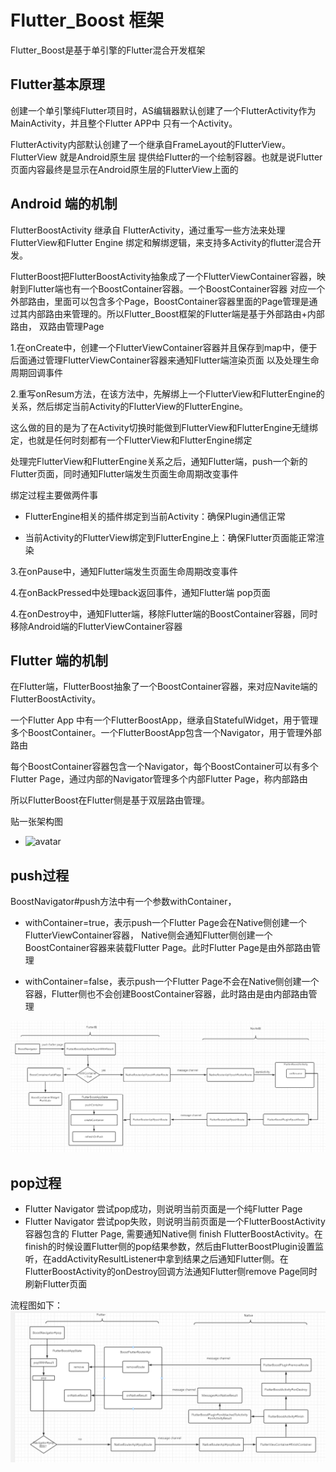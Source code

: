 # Flutter_Boost 框架

Flutter_Boost是基于单引擎的Flutter混合开发框架

## Flutter基本原理

创建一个单引擎纯Flutter项目时，AS编辑器默认创建了一个FlutterActivity作为MainActivity，并且整个Flutter APP中
只有一个Activity。
	
FlutterActivity内部默认创建了一个继承自FrameLayout的FlutterView。FlutterView 就是Android原生层
提供给Flutter的一个绘制容器。也就是说Flutter页面内容最终是显示在Android原生层的FlutterView上面的
	

## Android 端的机制

FlutterBoostActivity 继承自 FlutterActivity，通过重写一些方法来处理 FlutterView和Flutter Engine
绑定和解绑逻辑，来支持多Activity的flutter混合开发。
   
FlutterBoost把FlutterBoostActivity抽象成了一个FlutterViewContainer容器，映射到Flutter端也有一个BoostContainer容器。一个BoostContainer容器
对应一个外部路由，里面可以包含多个Page，BoostContainer容器里面的Page管理是通过其内部路由来管理的。所以Flutter_Boost框架的Flutter端是基于外部路由+内部路由，
双路由管理Page
   
1.在onCreate中，创建一个FlutterViewContainer容器并且保存到map中，便于后面通过管理FlutterViewContainer容器来通知Flutter端渲染页面
以及处理生命周期回调事件
   
   
2.重写onResum方法，在该方法中，先解绑上一个FlutterView和FlutterEngine的关系，然后绑定当前Activity的FlutterView的FlutterEngine。
	
这么做的目的是为了在Activity切换时能做到FlutterView和FlutterEngine无缝绑定，也就是任何时刻都有一个FlutterView和FlutterEngine绑定
	
处理完FlutterView和FlutterEngine关系之后，通知Flutter端，push一个新的Flutter页面，同时通知Flutter端发生页面生命周期改变事件
	
绑定过程主要做两件事
-  FlutterEngine相关的插件绑定到当前Activity：确保Plugin通信正常
	
-  当前Activity的FlutterView绑定到FlutterEngine上：确保Flutter页面能正常渲染
	
3.在onPause中，通知Flutter端发生页面生命周期改变事件
	
4.在onBackPressed中处理back返回事件，通知Flutter端 pop页面
	
4.在onDestroy中，通知Flutter端，移除Flutter端的BoostContainer容器，同时移除Android端的FlutterViewContainer容器
	
## Flutter 端的机制

在Flutter端，FlutterBoost抽象了一个BoostContainer容器，来对应Navite端的FlutterBoostActivity。
	
一个Flutter App 中有一个FlutterBoostApp，继承自StatefulWidget，用于管理多个BoostContainer。一个FlutterBoostApp包含一个Navigator，用于管理外部路由
	
每个BoostContainer容器包含一个Navigator，每个BoostContainer可以有多个Flutter Page，通过内部的Navigator管理多个内部Flutter Page，称内部路由

所以FlutterBoost在Flutter侧是基于双层路由管理。

贴一张架构图
- ![avatar](https://pic3.zhimg.com/80/v2-cec9a709ee743c3abd1a2b7949b24a7a_720w.jpg)
	
	
## push过程

BoostNavigator#push方法中有一个参数withContainer，
	
-  withContainer=true，表示push一个Flutter Page会在Native侧创建一个FlutterViewContainer容器，
Native侧会通知Flutter侧创建一个BoostContainer容器来装载Flutter Page。此时Flutter Page是由外部路由管理
	
-  withContainer=false，表示push一个Flutter Page不会在Native侧创建一个容器，Flutter侧也不会创建BoostContainer容器，此时路由是由内部路由管理

![avatar](https://github.com/xujinping/blog/blob/main/ac5wDF9Z6d.png)

## pop过程
- Flutter Navigator 尝试pop成功，则说明当前页面是一个纯Flutter Page
- Flutter Navigator 尝试pop失败，则说明当前页面是一个FlutterBoostActivity容器包含的 Flutter Page, 需要通知Native侧 finish FlutterBoostActivity。在finish的时候设置Flutter侧的pop结果参数，然后由FlutterBoostPlugin设置监听，在addActivityResultListener中拿到结果之后通知Flutter侧。在FlutterBoostActivity的onDestroy回调方法通知Flutter侧remove Page同时刷新Flutter页面

流程图如下：
![avatar](https://github.com/xujinping/blog/blob/main/vtmI4bdmEa.png)
	

